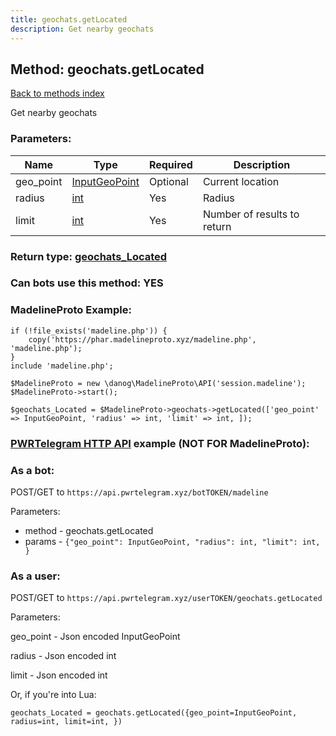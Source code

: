 ```yaml
---
title: geochats.getLocated
description: Get nearby geochats
---
```

## Method: geochats.getLocated  
[Back to methods index](index.md)


Get nearby geochats

### Parameters:

| Name     |    Type       | Required | Description |
|----------|---------------|----------|-------------|
|geo\_point|[InputGeoPoint](../types/InputGeoPoint.md) | Optional|Current location|
|radius|[int](../types/int.md) | Yes|Radius|
|limit|[int](../types/int.md) | Yes|Number of results to return|


### Return type: [geochats\_Located](../types/geochats_Located.md)

### Can bots use this method: **YES**


### MadelineProto Example:


```
if (!file_exists('madeline.php')) {
    copy('https://phar.madelineproto.xyz/madeline.php', 'madeline.php');
}
include 'madeline.php';

$MadelineProto = new \danog\MadelineProto\API('session.madeline');
$MadelineProto->start();

$geochats_Located = $MadelineProto->geochats->getLocated(['geo_point' => InputGeoPoint, 'radius' => int, 'limit' => int, ]);
```

### [PWRTelegram HTTP API](https://pwrtelegram.xyz) example (NOT FOR MadelineProto):

### As a bot:

POST/GET to `https://api.pwrtelegram.xyz/botTOKEN/madeline`

Parameters:

* method - geochats.getLocated
* params - `{"geo_point": InputGeoPoint, "radius": int, "limit": int, }`



### As a user:

POST/GET to `https://api.pwrtelegram.xyz/userTOKEN/geochats.getLocated`

Parameters:

geo_point - Json encoded InputGeoPoint

radius - Json encoded int

limit - Json encoded int




Or, if you're into Lua:

```
geochats_Located = geochats.getLocated({geo_point=InputGeoPoint, radius=int, limit=int, })
```


